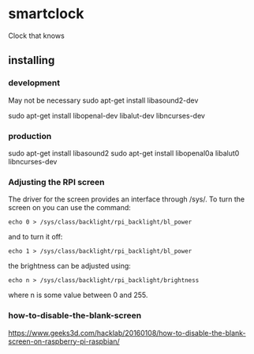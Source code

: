 # smartclock

Clock that knows

## installing

### development

May not be necessary
sudo apt-get install libasound2-dev

sudo apt-get install libopenal-dev  libalut-dev libncurses-dev

### production

sudo apt-get install libasound2
sudo apt-get install libopenal0a libalut0 libncurses-dev

### Adjusting the RPI screen

The driver for the screen provides an interface through /sys/. To turn the screen on you can use the command:

```Shell
echo 0 > /sys/class/backlight/rpi_backlight/bl_power
```

and to turn it off:

```Shell
echo 1 > /sys/class/backlight/rpi_backlight/bl_power
```

the brightness can be adjusted using:

```Shell
echo n > /sys/class/backlight/rpi_backlight/brightness
```

where n is some value between 0 and 255.

### how-to-disable-the-blank-screen

https://www.geeks3d.com/hacklab/20160108/how-to-disable-the-blank-screen-on-raspberry-pi-raspbian/